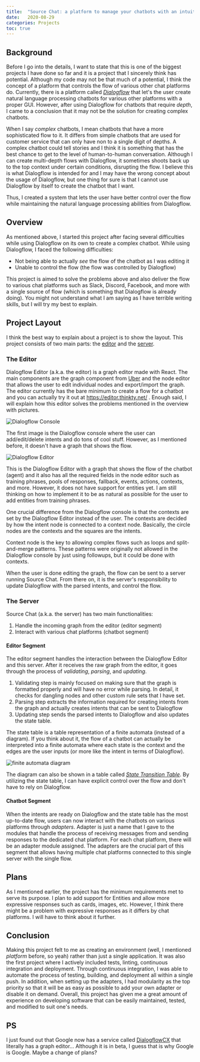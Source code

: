 ```yaml
---
title:  "Source Chat: a platform to manage your chatbots with an intuitive editor"
date:   2020-08-29
categories: Projects
toc: true
---
```


## Background

Before I go into the details, I want to state that this is one of the biggest projects I have done so far and it is a project that I sincerely think has potential.
Although my code may not be that much of a potential, I think the concept of a platform that controls the flow of various other chat platforms do.
Currently, there is a platform called [*Dialogflow*](https://cloud.google.com/dialogflow) that let's the user create natural language processing chatbots for various other platforms with a proper GUI.
However, after using Dialogflow for chatbots that require *depth*, I came to a conclusion that it may not be the solution for creating complex chatbots.

When I say *complex* chatbots, I mean chatbots that have a more sophisticated flow to it.
It differs from simple chatbots that are used for customer service that can only have non to a single digit of depths.
A complex chatbot could tell stories and I think it is something that has the best chance to get to the level of human-to-human conversation.
Although I can create multi-depth flows with Dialogflow, it sometimes shoots back up to the top context under certain conditions, disrupting the flow.
I believe this is what Dialogflow is intended for and I may have the wrong concept about the usage of Dialogflow, but one thing for sure is that I cannot use Dialogflow by itself to create the chatbot that I want.

Thus, I created a system that lets the user have better control over the flow while maintaining the natural language processing abilities from Dialogflow.

## Overview

As mentioned above, I started this project after facing several difficulties while using Dialogflow on its own to create a complex chatbot.
While using Dialogflow, I faced the following difficulties:
- Not being able to actually *see* the flow of the chatbot as I was editing it
- Unable to control the flow (the flow was controlled by Dialogflow)

This project is aimed to solve the problems above and also deliver the flow to various chat platforms such as Slack, Discord, Facebook, and more with a single source of flow (which is something that Dialogflow is already doing).
You might not understand what I am saying as I have terrible writing skills, but I will try my best to explain.

## Project Layout

I think the best way to explain about a project is to show the layout.
This project consists of two main parts: the [editor](https://github.com/thinkty/dialogflow-editor) and the [server](https://github.com/thinkty/source-chat). 

### The Editor

Dialogflow Editor (a.k.a. the editor) is a graph editor made with React.
The main components are the graph component from [Uber](https://github.com/uber/react-digraph) and the node editor that allows the user to edit individual nodes and export/import the graph.
The editor currently has the bare minimum to create a flow for a chatbot and you can actually try it out at https://editor.thinkty.net/ .
Enough said, I will explain how this editor solves the problems mentioned in the overview with pictures.

![Dialogflow Console](https://imgur.com/QfYZ9iF.png)

The first image is the Dialogflow console where the user can add/edit/delete intents and do tons of cool stuff.
However, as I mentioned before, it doesn't have a graph that shows the flow.

![Dialogflow Editor](https://imgur.com/fABOX4k.png)

This is the Dialogflow Editor with a graph that shows the flow of the chatbot (agent) and it also has all the required fields in the node editor such as training phrases, pools of responses, fallback, events, actions, contexts, and more.
However, it does not have support for entities yet.
I am still thinking on how to implement it to be as natural as possible for the user to add entities from training phrases.

One crucial difference from the Dialogflow console is that the contexts are set by the Dialogflow Editor instead of the user.
The contexts are decided by how the intent node is connected to a context node.
Basically, the circle nodes are the contexts and the squares are the intents.

Context node is the key to allowing complex flows such as loops and split-and-merge patterns.
These patterns were originally not allowed in the Dialogflow console by just using followups, but it could be done with contexts.

When the user is done editing the graph, the flow can be sent to a server running Source Chat.
From there on, it is the server's responsibility to update Dialogflow with the parsed intents, and control the flow.

### The Server

Source Chat (a.k.a. the server) has two main functionalities:
1. Handle the incoming graph from the editor (editor segment)
2. Interact with various chat platforms (chatbot segment)

#### Editor Segment

The editor segment handles the interaction between the Dialogflow Editor and this server.
After it receives the raw graph from the editor, it goes through the process of *validating*, *parsing*, and *updating*.
1. Validating step is mainly focused on making sure that the graph is formatted properly and will have no error while parsing.
In detail, it checks for dangling nodes and other custom rule sets that I have set.
2. Parsing step extracts the information required for creating intents from the graph and actually creates intents that can be sent to Dialogflow
3. Updating step sends the parsed intents to Dialogflow and also updates the state table.

The state table is a table representation of a finite automata (instead of a diagram).
If you think about it, the flow of a chatbot can actually be interpreted into a finite automata where each state is the context and the edges are the user inputs (or more like the intent in terms of Dialogflow).

![finite automata diagram](https://upload.wikimedia.org/wikipedia/commons/thumb/9/94/DFA_example_multiplies_of_3.svg/250px-DFA_example_multiplies_of_3.svg.png)

The diagram can also be shown in a table called [*State Transition Table*](https://en.wikipedia.org/wiki/State_transition_table).
By utilizing the state table, I can have explicit control over the flow and don't have to rely on Dialogflow.

#### Chatbot Segment

When the intents are ready on Dialogflow and the state table has the most up-to-date flow, users can now interact with the chatbots on various platforms through *adapters*.
Adapter is just a name that I gave to the modules that handle the process of receiving messages from and sending responses to the dedicated chat platform.
For each chat platform, there will be an adapter module assigned.
The adapters are the crucial part of this segment that allows having multiple chat platforms connected to this single server with the single flow.

## Plans

As I mentioned earlier, the project has the minimum requirements met to serve its purpose.
I plan to add support for Entities and allow more expressive responses such as cards, images, etc.
However, I think there might be a problem with expressive responses as it differs by chat platforms.
I will have to think about it further.

## Conclusion

Making this project felt to me as creating an environment (well, I mentioned *platform* before, so yeah) rather than just a single application.
It was also the first project where I actively included tests, linting, continuous integration and deployment.
Through continuous integration, I was able to automate the process of testing, building, and deployment all within a single push.
In addition, when setting up the adapters, I had modularity as the top priority so that it will be as easy as possible to add your own adapter or disable it on demand.
Overall, this project has given me a great amount of experience on developing software that can be easily maintained, tested, and modified to suit one's needs.

## PS

I just found out that Google now has a service called [DialogflowCX](https://cloud.google.com/dialogflow/cx/docs) that literally has a graph editor...
Although it is in beta, I guess that is why Google is Google.
Maybe a change of plans?
